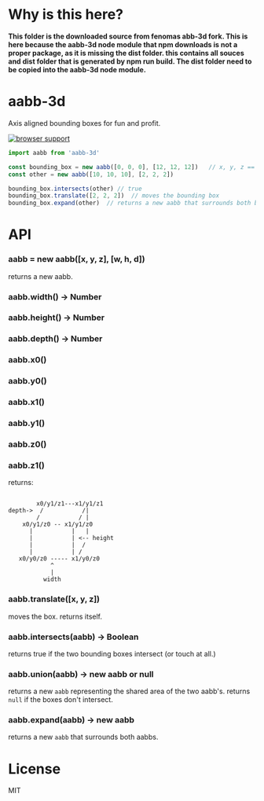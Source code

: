 # Why is this here?
**This folder is the downloaded source from fenomas abb-3d fork. This is here because the aabb-3d node module that npm downloads is not a proper package, as it is missing the dist folder. this contains all souces and dist folder that is generated by npm run build. The dist folder need to be copied into the aabb-3d node module.**

# aabb-3d

Axis aligned bounding boxes for fun and profit.

[![browser support](http://ci.testling.com/chrisdickinson/aabb-3d.png)](http://ci.testling.com/chrisdickinson/aabb-3d)

```javascript
import aabb from 'aabb-3d'

const bounding_box = new aabb([0, 0, 0], [12, 12, 12])   // x, y, z == 0; width, height, depth == 12
const other = new aabb([10, 10, 10], [2, 2, 2])

bounding_box.intersects(other) // true
bounding_box.translate([2, 2, 2])  // moves the bounding box
bounding_box.expand(other)  // returns a new aabb that surrounds both bboxes

```

# API

### aabb = new aabb([x, y, z], [w, h, d])

returns a new aabb.

### aabb.width() -> Number
### aabb.height() -> Number
### aabb.depth() -> Number
### aabb.x0()
### aabb.y0()
### aabb.x1()
### aabb.y1()
### aabb.z0()
### aabb.z1()

returns:

```

        x0/y1/z1---x1/y1/z1
depth->  /           /|
        /           / |
    x0/y1/z0 -- x1/y1/z0
      |           |   |
      |           | <-- height
      |           |  /
      |           | /
   x0/y0/z0 ----- x1/y0/z0
            ^
            |
          width
```

### aabb.translate([x, y, z])

moves the box. returns itself.

### aabb.intersects(aabb) -> Boolean

returns true if the two bounding boxes intersect (or touch at all.)

### aabb.union(aabb) -> new aabb or null

returns a new `aabb` representing the shared area of the
two aabb's. returns `null` if the boxes don't intersect.

### aabb.expand(aabb) -> new aabb

returns a new `aabb` that surrounds both aabbs.

# License

MIT


